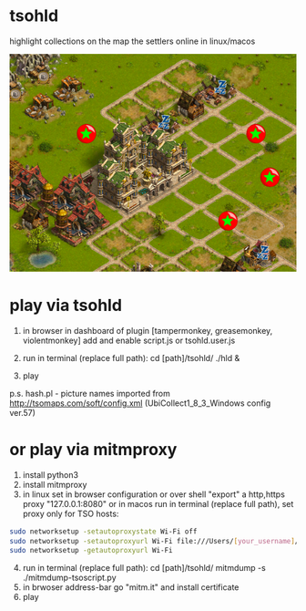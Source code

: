 # tsohld
highlight collections on the map the settlers online in linux/macos

![Screenshot](screenshot.png)


# play via tsohld
1) in browser in dashboard of plugin [tampermonkey, greasemonkey, violentmonkey] add and enable script.js or tsohld.user.js

2) run in terminal (replace full path):
cd [path]/tsohld/
./hld &

3) play

p.s.
hash.pl - picture names imported from http://tsomaps.com/soft/config.xml (UbiCollect1_8_3_Windows config ver.57)


# or play via mitmproxy
1) install python3
2) install mitmproxy
3) in linux set in browser configuration or over shell "export" a http,https proxy "127.0.0.1:8080"
or
in macos run in terminal (replace full path), set proxy only for TSO hosts:
```bash
sudo networksetup -setautoproxystate Wi-Fi off
sudo networksetup -setautoproxyurl Wi-Fi file:///Users/[your_username]/[path]/proxy.pac
sudo networksetup -getautoproxyurl Wi-Fi
```
4) run in terminal (replace full path):
cd [path]/tsohld/
mitmdump -s ./mitmdump-tsoscript.py
5) in brwoser address-bar go "mitm.it" and install certificate
6) play
